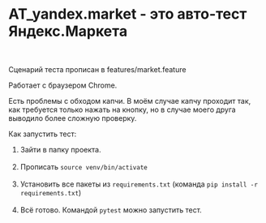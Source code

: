 
<h1>AT_yandex.market - это авто-тест Яндекс.Маркета</h1>
<br>
<p>Сценарий теста прописан в features/market.feature</p>
<p>Работает с браузером Chrome.</p> <p>Есть проблемы с обходом капчи. В моём случае капчу проходит так, как требуется только нажать на кнопку, но в случае моего друга выводило более сложную проверку.</p>
<p>Как запустить тест:</p> 
<ol> 
  <li>Зайти в папку проекта.</li> 
  <br>
  <li>Прописать <code>source venv/bin/activate</code></li> 
  <br>
  <li>Установить все пакеты из <code>requirements.txt</code> (команда <code>pip install -r requirements.txt</code>)</li> 
  <br>
  <li>Всё готово. Командой <code>pytest</code> можно запустить тест.</li> 
</ol> 
